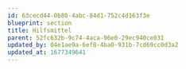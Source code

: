 ```yaml
---
id: 63cecd44-0b80-4abc-84d1-752c4d163f3e
blueprint: section
title: Hilfsmittel
parent: 52fc632b-9c74-4aca-96e0-29ec940ce031
updated_by: 04e1ae9a-6ef8-4ba0-931b-7cd69cc0d3a2
updated_at: 1677349641
---
```

